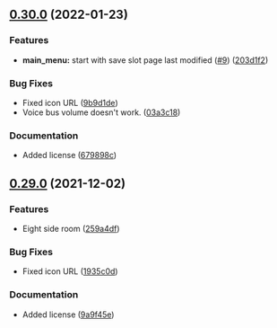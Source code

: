 ## [0.30.0](https://github.com/deep-entertainment/egoventure/compare/0.29.0...0.30.0) (2022-01-23)


### Features

* **main_menu:** start with save slot page last modified ([#9](https://github.com/deep-entertainment/egoventure/issues/9)) ([203d1f2](https://github.com/deep-entertainment/egoventure/commit/203d1f25e686ab9cca71cb2984b28a56706590a5))


### Bug Fixes

* Fixed icon URL ([9b9d1de](https://github.com/deep-entertainment/egoventure/commit/9b9d1de08460d0fd680095264207a5fc9b4828a1))
* Voice bus volume doesn't work. ([03a3c18](https://github.com/deep-entertainment/egoventure/commit/03a3c18342f850dc2b9895e0b76a028f923fab9f))


### Documentation

* Added license ([679898c](https://github.com/deep-entertainment/egoventure/commit/679898c781ea7963da56cae524a3d7ce010810d8))



## [0.29.0](https://github.com/deep-entertainment/egoventure/compare/0.28.1...0.29.0) (2021-12-02)


### Features

* Eight side room ([259a4df](https://github.com/deep-entertainment/egoventure/commit/259a4df4061823328fde8e5f2c74095d81b64187))


### Bug Fixes

* Fixed icon URL ([1935c0d](https://github.com/deep-entertainment/egoventure/commit/1935c0de177e54191ee194554315f38ed0a80e30))


### Documentation

* Added license ([9a9f45e](https://github.com/deep-entertainment/egoventure/commit/9a9f45e8c1de1145e6e02383145c690243ae8c83))
